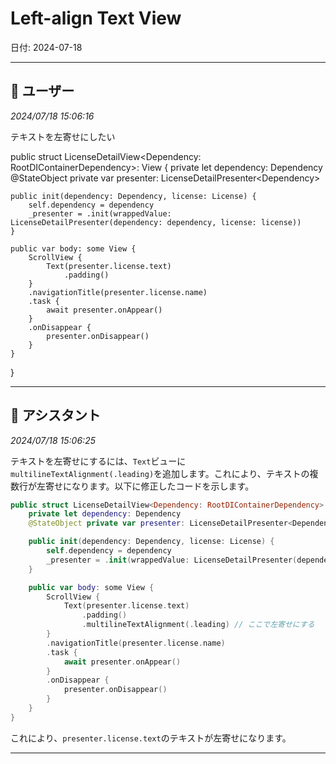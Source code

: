 # Left-align Text View

日付: 2024-07-18

---

## 👤 ユーザー
*2024/07/18 15:06:16*

テキストを左寄せにしたい

public struct LicenseDetailView&lt;Dependency: RootDIContainerDependency&gt;: View {
    private let dependency: Dependency
    @StateObject private var presenter: LicenseDetailPresenter&lt;Dependency&gt;

    public init(dependency: Dependency, license: License) {
        self.dependency = dependency
        _presenter = .init(wrappedValue: LicenseDetailPresenter(dependency: dependency, license: license))
    }

    public var body: some View {
        ScrollView {
            Text(presenter.license.text)
                .padding()
        }
        .navigationTitle(presenter.license.name)
        .task {
            await presenter.onAppear()
        }
        .onDisappear {
            presenter.onDisappear()
        }
    }
}

---

## 🤖 アシスタント
*2024/07/18 15:06:25*

テキストを左寄せにするには、`Text`ビューに`multilineTextAlignment(.leading)`を追加します。これにより、テキストの複数行が左寄せになります。以下に修正したコードを示します。

```swift
public struct LicenseDetailView<Dependency: RootDIContainerDependency>: View {
    private let dependency: Dependency
    @StateObject private var presenter: LicenseDetailPresenter<Dependency>

    public init(dependency: Dependency, license: License) {
        self.dependency = dependency
        _presenter = .init(wrappedValue: LicenseDetailPresenter(dependency: dependency, license: license))
    }

    public var body: some View {
        ScrollView {
            Text(presenter.license.text)
                .padding()
                .multilineTextAlignment(.leading) // ここで左寄せにする
        }
        .navigationTitle(presenter.license.name)
        .task {
            await presenter.onAppear()
        }
        .onDisappear {
            presenter.onDisappear()
        }
    }
}
```

これにより、`presenter.license.text`のテキストが左寄せになります。

---
